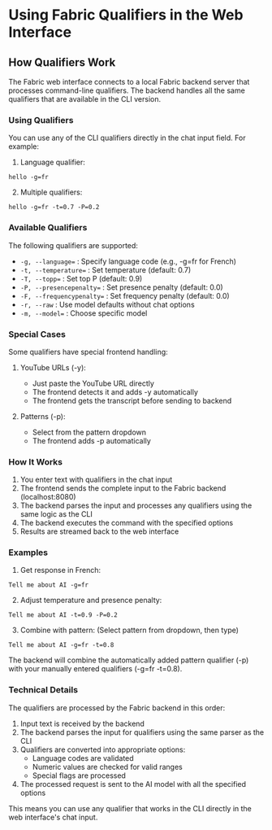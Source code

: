 # Using Fabric Qualifiers in the Web Interface

## How Qualifiers Work

The Fabric web interface connects to a local Fabric backend server that processes command-line qualifiers. The backend handles all the same qualifiers that are available in the CLI version.

### Using Qualifiers

You can use any of the CLI qualifiers directly in the chat input field. For example:

1. Language qualifier:
```
hello -g=fr
```

2. Multiple qualifiers:
```
hello -g=fr -t=0.7 -P=0.2
```

### Available Qualifiers

The following qualifiers are supported:

- `-g, --language=` : Specify language code (e.g., -g=fr for French)
- `-t, --temperature=` : Set temperature (default: 0.7)
- `-T, --topp=` : Set top P (default: 0.9)
- `-P, --presencepenalty=` : Set presence penalty (default: 0.0)
- `-F, --frequencypenalty=` : Set frequency penalty (default: 0.0)
- `-r, --raw` : Use model defaults without chat options
- `-m, --model=` : Choose specific model

### Special Cases

Some qualifiers have special frontend handling:

1. YouTube URLs (-y):
   - Just paste the YouTube URL directly
   - The frontend detects it and adds -y automatically
   - The frontend gets the transcript before sending to backend

2. Patterns (-p):
   - Select from the pattern dropdown
   - The frontend adds -p automatically

### How It Works

1. You enter text with qualifiers in the chat input
2. The frontend sends the complete input to the Fabric backend (localhost:8080)
3. The backend parses the input and processes any qualifiers using the same logic as the CLI
4. The backend executes the command with the specified options
5. Results are streamed back to the web interface

### Examples

1. Get response in French:
```
Tell me about AI -g=fr
```

2. Adjust temperature and presence penalty:
```
Tell me about AI -t=0.9 -P=0.2
```

3. Combine with pattern:
(Select pattern from dropdown, then type)
```
Tell me about AI -g=fr -t=0.8
```

The backend will combine the automatically added pattern qualifier (-p) with your manually entered qualifiers (-g=fr -t=0.8).

### Technical Details

The qualifiers are processed by the Fabric backend in this order:

1. Input text is received by the backend
2. The backend parses the input for qualifiers using the same parser as the CLI
3. Qualifiers are converted into appropriate options:
   - Language codes are validated
   - Numeric values are checked for valid ranges
   - Special flags are processed
4. The processed request is sent to the AI model with all the specified options

This means you can use any qualifier that works in the CLI directly in the web interface's chat input.